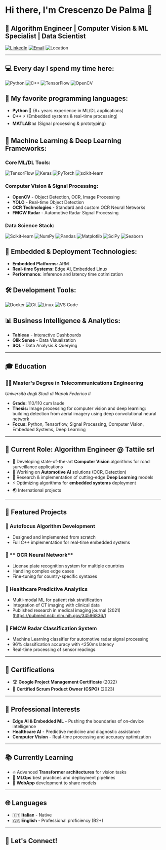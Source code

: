 # Hi there, I'm Crescenzo De Palma 👋

## 🚀 Algorithm Engineer | Computer Vision & ML Specialist | Data Scientist

[![LinkedIn](https://img.shields.io/badge/LinkedIn-0077B5?style=for-the-badge&logo=linkedin&logoColor=white)](https://linkedin.com/in/crescenzodepalma)
[![Email](https://img.shields.io/badge/Gmail-D14836?style=for-the-badge&logo=gmail&logoColor=white)](mailto:crescenzo.depalma@gmail.com)
![Location](https://img.shields.io/badge/Milan-Italy-green?style=for-the-badge)

---

## 💻 Every day I spend my time here:
![Python](https://img.shields.io/badge/Python-3776AB?style=for-the-badge&logo=python&logoColor=white)
![C++](https://img.shields.io/badge/C%2B%2B-00599C?style=for-the-badge&logo=c%2B%2B&logoColor=white)
![TensorFlow](https://img.shields.io/badge/TensorFlow-FF6F00?style=for-the-badge&logo=tensorflow&logoColor=white)
![OpenCV](https://img.shields.io/badge/OpenCV-27338e?style=for-the-badge&logo=OpenCV&logoColor=white)

## 🎯 My favorite programming languages:
- **Python** 🐍 (6+ years experience in ML/DL applications)
- **C++** ⚡ (Embedded systems & real-time processing)
- **MATLAB** 📊 (Signal processing & prototyping)

## 🤖 Machine Learning & Deep Learning Frameworks:
### Core ML/DL Tools:
![TensorFlow](https://img.shields.io/badge/TensorFlow-FF6F00?style=flat-square&logo=tensorflow&logoColor=white)
![Keras](https://img.shields.io/badge/Keras-D00000?style=flat-square&logo=Keras&logoColor=white)
![PyTorch](https://img.shields.io/badge/PyTorch-EE4C2C?style=flat-square&logo=pytorch&logoColor=white)
![scikit-learn](https://img.shields.io/badge/scikit--learn-F7931E?style=flat-square&logo=scikit-learn&logoColor=white)

### Computer Vision & Signal Processing:
- **OpenCV** - Object Detection, OCR, Image Processing
- **YOLO** - Real-time Object Detection
- **OCR Technologies** - Standard and custom OCR Neural Networks
- **FMCW Radar** - Automotive Radar Signal Processing

### Data Science Stack:
![Scikit-learn](https://img.shields.io/badge/scikit--learn-F7931E?style=flat-square&logo=scikit-learn&logoColor=white)
![NumPy](https://img.shields.io/badge/NumPy-013243?style=flat-square&logo=numpy&logoColor=white)
![Pandas](https://img.shields.io/badge/Pandas-150458?style=flat-square&logo=pandas&logoColor=white)
![Matplotlib](https://img.shields.io/badge/Matplotlib-11557c?style=flat-square&logo=python&logoColor=white)
![SciPy](https://img.shields.io/badge/SciPy-8CAAE6?style=flat-square&logo=scipy&logoColor=white)
![Seaborn](https://img.shields.io/badge/Seaborn-3776AB?style=flat-square&logo=python&logoColor=white)

## 🔧 Embedded & Deployment Technologies:
- **Embedded Platforms:** ARM
- **Real-time Systems:** Edge AI, Embedded Linux
- **Performance:** inference and latency time optimization

## 🛠️ Development Tools:
![Docker](https://img.shields.io/badge/Docker-2496ED?style=flat-square&logo=docker&logoColor=white)
![Git](https://img.shields.io/badge/Git-F05032?style=flat-square&logo=git&logoColor=white)
![Linux](https://img.shields.io/badge/Linux-FCC624?style=flat-square&logo=linux&logoColor=black)
![VS Code](https://img.shields.io/badge/VS_Code-007ACC?style=flat-square&logo=visual-studio-code&logoColor=white)

## 📊 Business Intelligence & Analytics:
- **Tableau** - Interactive Dashboards
- **Qlik Sense** - Data Visualization
- **SQL** - Data Analysis & Querying

---

## 🎓 Education
### 🧑‍🔬 **Master's Degree in Telecommunications Engineering**
*Università degli Studi di Napoli Federico II*
- **Grade:** 110/110 cum laude
- **Thesis:** Image processing for computer vision and deep learning: building detection from aerial imagery using deep convolutional neural network
- **Focus:** Python, Tensorflow, Signal Processing, Computer Vision, Embedded Systems, Deep Learning

---

## 💼 Current Role: Algorithm Engineer @ Tattile srl
- 🎯 Developing state-of-the-art **Computer Vision** algorithms for road surveillance applications
- 🚗 Working on **Automotive AI** solutions (OCR, Detection)
- 🔬 Research & implementation of cutting-edge **Deep Learning** models
- ⚡ Optimizing algorithms for **embedded systems** deployment
- 🌏 International projects

---

## 🚀 Featured Projects

### 🎯 **Autofocus Algorithm Development**
- Designed and implemented from scratch
- Full C++ implementation for real-time embedded systems

### 🚙 ** OCR Neural Network**
- License plate recognition system for multiple countries
- Handling complex edge cases
- Fine-tuning for country-specific syntaxes

### 🏥 **Healthcare Predictive Analytics**
- Multi-modal ML for patient risk stratification
- Integration of CT imaging with clinical data
- Published research in medical imaging journal (2021) (https://pubmed.ncbi.nlm.nih.gov/34596836/)

### 📡 **FMCW Radar Classification System**
- Machine Learning classifier for automotive radar signal processing
- 96% classification accuracy with <250ms latency
- Real-time processing of sensor readings

---

## 📜 Certifications
- 🏆 **Google Project Management Certificate** (2022)
- 🎯 **Certified Scrum Product Owner (CSPO)** (2023)

---

## 🌟 Professional Interests
- **Edge AI & Embedded ML** - Pushing the boundaries of on-device intelligence
- **Healthcare AI** - Predictive medicine and diagnostic assistance
- **Computer Vision** - Real-time processing and accuracy optimization

---

## 📚 Currently Learning
- 🔥 Advanced **Transformer architectures** for vision tasks
- 🚀 **MLOps** best practices and deployment pipelines
- 🧠 **WebApp** development to share models

---

## 🌐 Languages
- 🇮🇹 **Italian** - Native
- 🇬🇧 **English** - Professional proficiency (B2+)

---

## 🤝 Let's Connect!
